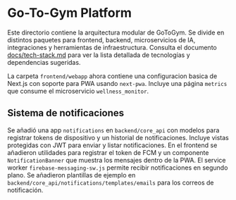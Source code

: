 # Go-To-Gym Platform

Este directorio contiene la arquitectura modular de GoToGym. Se divide en distintos paquetes para frontend, backend, microservicios de IA, integraciones y herramientas de infraestructura. Consulta el documento [docs/tech-stack.md](docs/tech-stack.md) para ver la lista detallada de tecnologías y dependencias sugeridas.

La carpeta `frontend/webapp` ahora contiene una configuracion basica de Next.js con soporte para PWA usando `next-pwa`. Incluye una página `metrics` que consume el microservicio `wellness_monitor`.

## Sistema de notificaciones

Se añadió una app `notifications` en `backend/core_api` con modelos para registrar tokens de dispositivo y un historial de notificaciones. Incluye vistas protegidas con JWT para enviar y listar notificaciones. En el frontend se añadieron utilidades para registrar el token de FCM y un componente `NotificationBanner` que muestra los mensajes dentro de la PWA. El service worker `firebase-messaging-sw.js` permite recibir notificaciones en segundo plano.
Se añadieron plantillas de ejemplo en `backend/core_api/notifications/templates/emails` para los correos de notificación.
